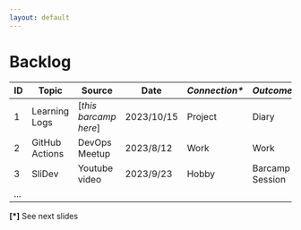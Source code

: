 ```yaml
---
layout: default
---
```


# Backlog

| **ID** | **Topic**      | **Source**              | **Date**   | ***Connection\**** | ***Outcome\**** | ***Status\**** | ... |
|--------|----------------|-------------------------|------------|--------------------|-----------------|----------------|-----|
| 1      | Learning Logs  | \[*this barcamp here*\] | 2023/10/15 | Project            | Diary           | Ready          |     |
| 2      | GitHub Actions | DevOps Meetup           | 2023/8/12  | Work               | Work            | Started        |     |
| 3      | SliDev         | Youtube video           | 2023/9/23  | Hobby              | Barcamp Session | Planned        |     |
| ...    |                |                         |            |                    |                 |                |     |


**\[\*\]** See next slides
